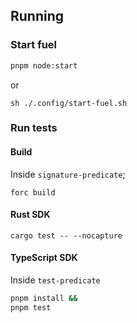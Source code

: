 ## Running

### Start fuel

```sh
pnpm node:start
```

or 

```
sh ./.config/start-fuel.sh
```

### Run tests

#### Build

Inside `signature-predicate`;

```
forc build
```

#### Rust SDK

```
cargo test -- --nocapture
```

#### TypeScript SDK

Inside `test-predicate`

```sh
pnpm install &&
pnpm test
```
